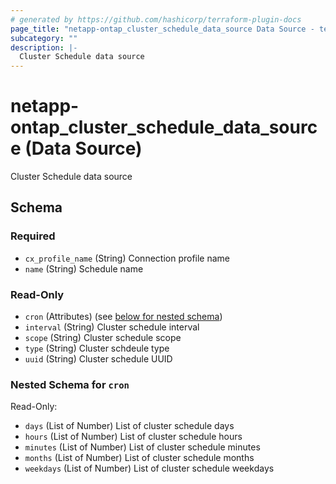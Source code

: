 ```yaml
---
# generated by https://github.com/hashicorp/terraform-plugin-docs
page_title: "netapp-ontap_cluster_schedule_data_source Data Source - terraform-provider-netapp-ontap"
subcategory: ""
description: |-
  Cluster Schedule data source
---
```


# netapp-ontap_cluster_schedule_data_source (Data Source)

Cluster Schedule data source



<!-- schema generated by tfplugindocs -->
## Schema

### Required

- `cx_profile_name` (String) Connection profile name
- `name` (String) Schedule name

### Read-Only

- `cron` (Attributes) (see [below for nested schema](#nestedatt--cron))
- `interval` (String) Cluster schedule interval
- `scope` (String) Cluster schedule scope
- `type` (String) Cluster schdeule type
- `uuid` (String) Cluster schedule UUID

<a id="nestedatt--cron"></a>
### Nested Schema for `cron`

Read-Only:

- `days` (List of Number) List of cluster schedule days
- `hours` (List of Number) List of cluster schedule hours
- `minutes` (List of Number) List of cluster schedule minutes
- `months` (List of Number) List of cluster schedule months
- `weekdays` (List of Number) List of cluster schedule weekdays


